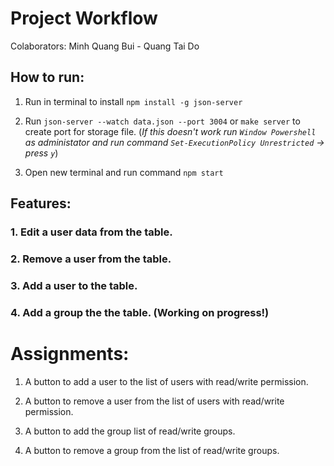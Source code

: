 # Project Workflow

Colaborators: Minh Quang Bui - Quang Tai Do

## How to run:

1. Run in terminal to install `npm install -g json-server`

2. Run `json-server --watch data.json --port 3004` or `make server` to create port for storage file.
   (_If this doesn't work run `Window Powershell` as administator and run command `Set-ExecutionPolicy Unrestricted` -> press `y`_)

3. Open new terminal and run command `npm start`

## Features:

### 1. Edit a user data from the table.

### 2. Remove a user from the table.

### 3. Add a user to the table.

### 4. Add a group the the table. (Working on progress!)

# Assignments:

1. A button to add a user to the list of users with read/write permission.

2. A button to remove a user from the list of users with read/write permission.

3. A button to add the group list of read/write groups.

4. A button to remove a group from the list of read/write groups.
